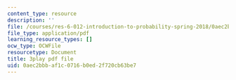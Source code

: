 ```yaml
---
content_type: resource
description: ''
file: /courses/res-6-012-introduction-to-probability-spring-2018/0aec2bbbaf1c0716b0ed2f720cb63be7_k9f0N3ADvdM.pdf
file_type: application/pdf
learning_resource_types: []
ocw_type: OCWFile
resourcetype: Document
title: 3play pdf file
uid: 0aec2bbb-af1c-0716-b0ed-2f720cb63be7
---
```

